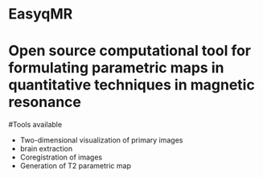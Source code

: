 # EasyqMR
#
# Open source computational tool for formulating parametric maps in quantitative techniques in magnetic resonance

#Tools available
- Two-dimensional visualization of primary images
- brain extraction
- Coregistration of images
- Generation of T2 parametric map

